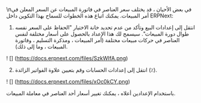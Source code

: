 \nفي بعض الأحيان ، قد يختلف سعر العناصر في فاتورة المبيعات عن السعر المعلن في أمر المبيعات. يمكنك اتباع هذه الخطوات للسماح بهذا التكوين داخل ERPNext:

1) انتقل إلى إعدادات البيع وتأكد من عدم تحديد خانة الاختيار "الحفاظ على السعر نفسه طوال دورة المبيعات". سيسمح لك هذا الإعداد بالحصول على أسعار مختلفة لنفس العناصر في حركات مبيعات مختلفة (أمر المبيعات ، ومذكرة التسليم ، وفاتورة المبيعات ، وما إلى ذلك).

! [] (https://docs.erpnext.com/files/SzkWIfA.png)

2) انتقل إلى إعدادات الحسابات وقم بتعيين علاوة الفواتير الزائدة (٪).

! [] (https://docs.erpnext.com/files/xOc0kCY.png)

باستخدام الإعدادين أعلاه ، يمكنك تغيير أسعار أحد العناصر في معاملة المبيعات.